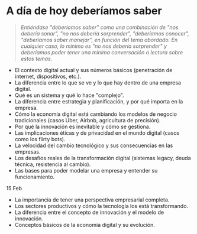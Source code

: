 # A día de hoy deberíamos saber

> *Entiéndase "deberíamos saber" como una combinación de "nos debería sonar", "no nos debería sorprender", "deberíamos conocer", "deberíamos saber manejar", en función del tema abordado. En cualquier caso, lo mínimo es "no nos debería sorprender" y deberíamos poder tener una mínima conversación o lectura sobre estos temas.*

- El contexto digital actual y sus números básicos (penetración de internet, dispositivos, etc.).
- La diferencia entre lo que se ve y lo que hay dentro de una empresa digital.
- Qué es un sistema y qué lo hace "complejo".
- La diferencia entre estrategia y planificación, y por qué importa en la empresa.
- Cómo la economía digital está cambiando los modelos de negocio tradicionales (casos Uber, Airbnb, agricultura de precisión).
- Por qué la innovación es inevitable y cómo se gestiona.
- Las implicaciones éticas y de privacidad en el mundo digital (casos como los flirty bots).
- La velocidad del cambio tecnológico y sus consecuencias en las empresas.
- Los desafíos reales de la transformación digital (sistemas legacy, deuda técnica, resistencia al cambio).
- Las bases para poder modelar una empresa y entender su funcionamiento.

15 Feb

- La importancia de tener una perspectiva empresarial completa.
- Los sectores productivos y cómo la tecnología los está transformando.
- La diferencia entre el concepto de innovación y el modelo de innovación.
- Conceptos básicos de la economía digital y su evolución.
